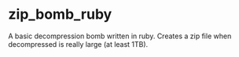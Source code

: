 # zip_bomb_ruby
A basic decompression bomb written in ruby. Creates a zip file when decompressed is really large (at least 1TB).
